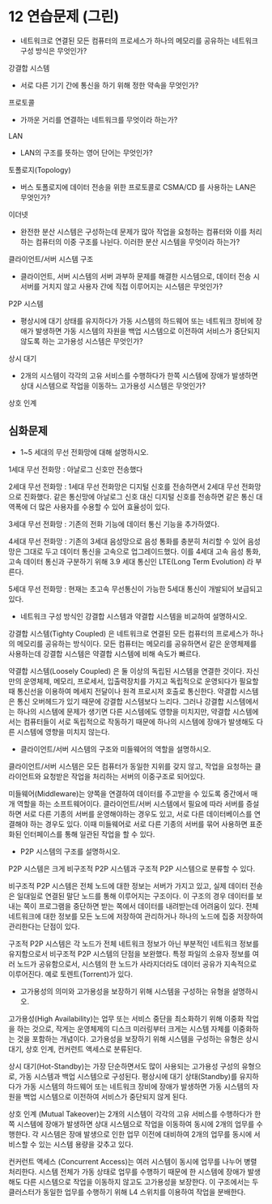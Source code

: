 # 12 연습문제 (그린)

- 네트워크로 연결된 모든 컴퓨터의 프로세스가 하나의 메모리를 공유하는 네트워크 구성 방식은 무엇인가?

강결합 시스템 

- 서로 다른 기기 간에 통신을 하기 위해 정한 약속을 무엇인가?

프로토콜 

- 가까운 거리를 연결하는 네트워크를 무엇이라 하는가?

LAN

- LAN의 구조를 뜻하는 영어 단어는 무엇인가?

토폴로지(Topology)

- 버스 토폴로지에 데이터 전송을 위한 프로토콜로 CSMA/CD 를 사용하는 LAN은 무엇인가?

이더넷 

- 완전한 분산 시스템은 구성하는데 문제가 많아 작업을 요청하는 컴퓨터와 이를 처리하는 컴퓨터의 이중 구조를 나뉜다. 이러한 분산 시스템을 무엇이라 하는가?

클라이언트/서버 시스템 구조 

- 클라이언트, 서버 시스템의 서버 과부하 문제를 해결한 시스템으로, 데이터 전송 시 서버를 거치지 않고 사용자 간에 직접 이루어지는 시스템은 무엇인가?

P2P 시스템 

- 평상시에 대기 상태를 유지하다가 가동 시스템의 하드웨어 또는 네트워크 장비에 장애가 발생하면 가동 시스템의 자원을 백업 시스템으로 이전하여 서비스가 중단되지 않도록 하는 고가용성 시스템은 무엇인가?

상시 대기 

- 2개의 시스템이 각각의 고유 서비스를 수행하다가 한쪽 시스템에 장애가 발생하면 상대 시스템으로 작업을 이동하느 고가용성 시스템은 무엇인가?

상호 인계 

## 심화문제

- 1~5 세대의 무선 전화망에 대해 설명하시오.

1세대 무선 전화망 : 아날로그 신호만 전송했다 

2세대 무선 전화망 : 1세대 무선 전화망은 디지털 신호를 전송하면서 2세대 무선 전화망으로 진화했다. 같은 통신망에 아날로그 신호 대신 디지털 신호를 전송하면 같은 통신 대역폭에 더 많은 사용자를 수용할 수 있어 효율성이 있다. 

3세대 무선 전화망 : 기존의 전화 기능에 데이터 통신 기능을 추가하였다. 

4세대 무선 전화망 : 기존의 3세대 음성망으로 음성 통화를 충분히 처리할 수 있어 음성망은 그대로 두고 데이터 통신을 고속으로 업그레이드했다. 이를 4세대 고속 음성 통화, 고속 데이터 통신과 구분하기 위해 3.9 세대 통신인 LTE(Long Term Evolution) 라 부른다. 

5세대 무선 전화망 : 현재는 초고속 무선통신이 가능한 5세대 통신이 개발되어 보급되고 있다. 

- 네트워크 구성 방식인 강결합 시스템과 약결합 시스템을 비교하여 설명하시오.

강결합 시스템(Tighty Coupled) 은 네트워크로 연결된 모든 컴퓨터의 프로세스가 하나의 메모리를 공유하는 방식이다. 모든 컴퓨터는 메모리를 공유하면서 같은 운영체제를 사용하는데 강결합 시스템은 약결합 시스템에 비해 속도가 빠르다. 

약결합 시스템(Loosely Coupled) 은 둘 이상의 독립된 시스템을 연결한 것이다. 자신만의 운영체제, 메모리, 프로세서, 입출력장치를 가지고 독립적으로 운영되다가 필요할 때 통신선을 이용하여 메세지 전달이나 원격 프로시저 호출로 통신한다. 약결합 시스템은 통신 오버헤드가 있기 때문에 강결합 시스템보다 느리다. 그러나 강결합 시스템에서는 하나의 시스템에 문제가 생기면 다른 시스템에도 영향을 미치지만, 약결합 시스템에서는 컴퓨터들이 서로 독립적으로 작동하기 때문에 하나의 시스템에 장애가 발생해도 다른 시스템에 영향을 미치지 않는다. 

- 클라이언트/서버 시스템의 구조와 미들웨어의 역할을 설명하시오.

클라이언트/서버 시스템은 모든 컴퓨터가 동일한 지위를 갖지 않고, 작업을 요청하는 클라이언트와 요청받은 작업을 처리하는 서버의 이중구조로 되어있다. 

미들웨어(Middleware)는 양쪽을 연결하여 데이터를 주고받을 수 있도록 중간에서 매개 역할을 하는 소프트웨어이다. 클라이언트/서버 시스템에서 필요에 따라 서버를 증설하면 서로 다른 기종의 서버를 운영해야하는 경우도 있고, 서로 다른 데이터베이스를 연결해야 하는 경우도 있다. 이때 미들웨어로 서로 다른 기종의 서버를 묶어 사용하면 표준화된 인터페이스를 통해 일관된 작업을 할 수 있다. 

- P2P 시스템의 구조를 설명하시오.

 P2P 시스템은 크게 비구조적 P2P 시스템과 구조적 P2P 시스템으로 분류할 수 있다. 

비구조적 P2P 시스템은 전체 노드에 대한 정보는 서버가 가지고 있고, 실제 데이터 전송은 일대일로 연결된 말단 노드를 통해 이루어지는 구조이다. 이 구조의 경우 데이터를 보내는 쪽이 프로그램을 중단하면 받는 쪽에서 데이터를 내려받는데 어려움이 있다. 전체 네트워크에 대한 정보를 모든 노드에 저장하여 관리하거나 하나의 노드에 집중 저장하여 관리한다는 단점이 있다. 

구조적 P2P 시스템은 각 노드가 전체 네트워크 정보가 아닌 부분적인 네트워크 정보를 유지함으로서 비구조적 P2P 시스템의 단점을 보완했다. 특정 파일의 소유자 정보를 여러 노드가 공유함으로서, 시스템의 한 노드가 사라지더라도 데이터 공유가 지속적으로 이루어진다. 예로 토렌트(Torrent)가 있다. 

- 고가용성의 의미와 고가용성을 보장하기 위해 시스템을 구성하는 유형을 설명하시오.

고가용성(High Availability)는 업무 또는 서비스 중단을 최소화하기 위해 이중화 작업을 하는 것으로, 작게는 운영체제의 디스크 미러링부터 크게는 시스템 자체를 이중화하는 것을 포함하는 개념이다. 고가용성을 보장하기 위해 시스템을 구성하는 유형은 상시 대기, 상호 인계, 컨커런트 액세스로 분류된다.

상시 대기(Hot-Standby)는 가장 단순하면서도 많이 사용되는 고가용성 구성의 유형으로, 가동 시스템과 백업 시스템으로 구성된다. 평상시에 대기 상태(Standby)를 유지하다가 가동 시스템의 하드웨어 또는 네트워크 장비에 장애가 발생하면 가동 시스템의 자원을 백업 시스템으로 이전하여 서비스가 중단되지 않게 된다. 

상호 인계 (Mutual Takeover)는 2개의 시스템이 각각의 고유 서비스를 수행하다가 한쪽 시스템에 장애가 발생하면 상대 시스템으로 작업을 이동하여 동시에 2개의 업무를 수행한다. 각 시스템은 장애 발생으로 인한 업무 이전에 대비하여 2개의 업무를 동시에 서비스할 수 있는 시스템 용량을 갖추고 있다. 

컨커런트 액세스 (Concurrent Access)는 여러 시스템이 동시에 업무를 나누어 병렬 처리한다. 시스템 전체가 가동 상태로 업무를 수행하기 때문에 한 시스템에 장애가 발생해도 다른 시스템으로 작업을 이동하지 않고도 고가용성을 보장한다. 이 구조에서는 두 클러스터가 동일한 업무를 수행하기 위해 L4 스위치를 이용하여 작업을 분배한다.